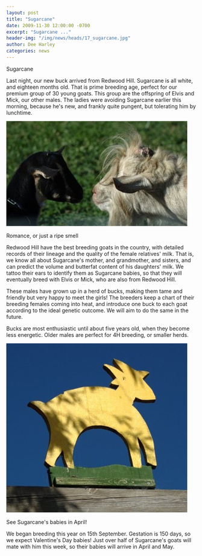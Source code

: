 ```yaml
---
layout: post
title: "Sugarcane"
date: 2009-11-30 12:00:00 -0700
excerpt: "Sugarcane ..."
header-img: "/img/news/heads/17_sugarcane.jpg"
author: Dee Harley
categories: news
---
```

Sugarcane

Last night, our new buck arrived from Redwood Hill. Sugarcane is all
white, and eighteen months old. That is prime breeding age, perfect
for our premium group of 30 young goats. This group are the offspring
of Elvis and Mick, our other males. The ladies were avoiding Sugarcane
earlier this morning, because he's new, and frankly quite pungent, but
tolerating him by lunchtime.

![image](/img/news/17_sugarcanegirl.jpg)

Romance, or just a ripe smell

Redwood Hill have the best breeding goats in the country, with
detailed records of their lineage and the quality of the female
relatives' milk. That is, we know all about Sugarcane's mother, and
grandmother, and sisters, and can predict the volume and butterfat
content of his daughters' milk. We tattoo their ears to identify them
as Sugarcane babies, so that they will eventually breed with Elvis or
Mick, who are also from Redwood Hill.

These males have grown up in a herd of bucks, making them tame and
friendly but very happy to meet the girls! The breeders keep a chart
of their breeding females coming into heat, and introduce one buck to
each goat according to the ideal genetic outcome. We will aim to do
the same in the future.

Bucks are most enthusiastic until about five years old, when they
become less energetic. Older males are perfect for 4H breeding, or
smaller herds.

![image](/img/news/17_goldengoat1.jpg)

See Sugarcane's babies in April!

We began breeding this year on 15th September. Gestation is 150 days,
so we expect Valentine's Day babies! Just over half of Sugarcane's
goats will mate with him this week, so their babies will arrive in
April and May.

